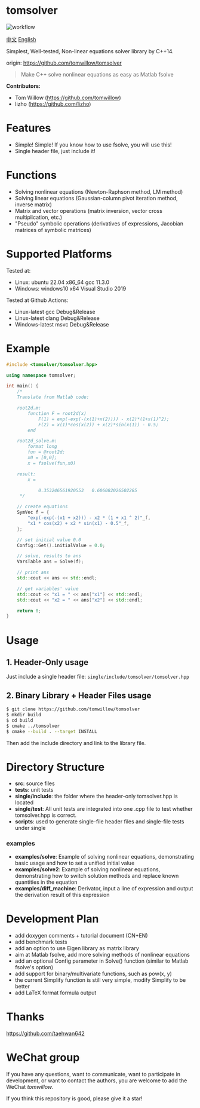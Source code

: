 # tomsolver

![workflow](https://github.com/tomwillow/tomsolver/actions/workflows/cmake-multi-platform.yml/badge.svg)

[中文](https://github.com/tomwillow/tomsolver) [English](https://github.com/tomwillow/tomsolver/blob/master/README-en.md)

Simplest, Well-tested, Non-linear equations solver library by C++14.

origin: https://github.com/tomwillow/tomsolver

> Make C++ solve nonlinear equations as easy as Matlab fsolve

**Contributors:**

* Tom Willow (https://github.com/tomwillow)
* lizho (https://github.com/lizho)

# Features

* Simple! Simple! If you know how to use fsolve, you will use this!
* Single header file, just include it!

# Functions

* Solving nonlinear equations (Newton-Raphson method, LM method)
* Solving linear equations (Gaussian-column pivot iteration method, inverse matrix)
* Matrix and vector operations (matrix inversion, vector cross multiplication, etc.)
* "Pseudo" symbolic operations (derivatives of expressions, Jacobian matrices of symbolic matrices)

# Supported Platforms

Tested at:

* Linux: ubuntu 22.04 x86_64 gcc 11.3.0
* Windows: windows10 x64 Visual Studio 2019

Tested at Github Actions:

* Linux-latest gcc Debug&Release
* Linux-latest clang Debug&Release
* Windows-latest msvc Debug&Release

# Example

```C++
#include <tomsolver/tomsolver.hpp>

using namespace tomsolver;

int main() {
    /*
    Translate from Matlab code:

    root2d.m:
        function F = root2d(x)
            F(1) = exp(-exp(-(x(1)+x(2)))) - x(2)*(1+x(1)^2);
            F(2) = x(1)*cos(x(2)) + x(2)*sin(x(1)) - 0.5;
        end

    root2d_solve.m:
        format long
        fun = @root2d;
        x0 = [0,0];
        x = fsolve(fun,x0)

    result:
        x =

            0.353246561920553   0.606082026502285
     */

    // create equations
    SymVec f = {
        "exp(-exp(-(x1 + x2))) - x2 * (1 + x1 ^ 2)"_f,
        "x1 * cos(x2) + x2 * sin(x1) - 0.5"_f,
    };

    // set initial value 0.0
    Config::Get().initialValue = 0.0;

    // solve, results to ans
    VarsTable ans = Solve(f);

    // print ans
    std::cout << ans << std::endl;

    // get variables' value
    std::cout << "x1 = " << ans["x1"] << std::endl;
    std::cout << "x2 = " << ans["x2"] << std::endl;

    return 0;
}
```

# Usage

## 1. Header-Only usage

Just include a single header file:
`single/include/tomsolver/tomsolver.hpp`

## 2. Binary Library + Header Files usage

```bash
$ git clone https://github.com/tomwillow/tomsolver
$ mkdir build
$ cd build
$ cmake ../tomsolver
$ cmake --build . --target INSTALL
```

Then add the include directory and link to the library file.

# Directory Structure

* **src**: source files
* **tests**: unit tests
* **single/include**: the folder where the header-only tomsolver.hpp is located
* **single/test**: All unit tests are integrated into one .cpp file to test whether tomsolver.hpp is correct.
* **scripts**: used to generate single-file header files and single-file tests under single

### examples

* **examples/solve**: Example of solving nonlinear equations, demonstrating basic usage and how to set a unified initial value
* **examples/solve2**: Example of solving nonlinear equations, demonstrating how to switch solution methods and replace known quantities in the equation
* **examples/diff_machine**: Derivator, input a line of expression and output the derivation result of this expression

# Development Plan

* add doxygen comments + tutorial document (CN+EN)
* add benchmark tests
* add an option to use Eigen library as matrix library
* aim at Matlab fsolve, add more solving methods of nonlinear equations
* add an optional Config parameter in Solve() function
  (similar to Matlab fsolve's option)
* add support for binary/multivariate functions, such as pow(x, y)
* the current Simplify function is still very simple, modify Simplify to be better
* add LaTeX format formula output

# Thanks

https://github.com/taehwan642

# WeChat group

If you have any questions, want to communicate, want to participate in development, or want to contact the authors, you are welcome to add the WeChat *tomwillow*.

If you think this repository is good, please give it a star!
